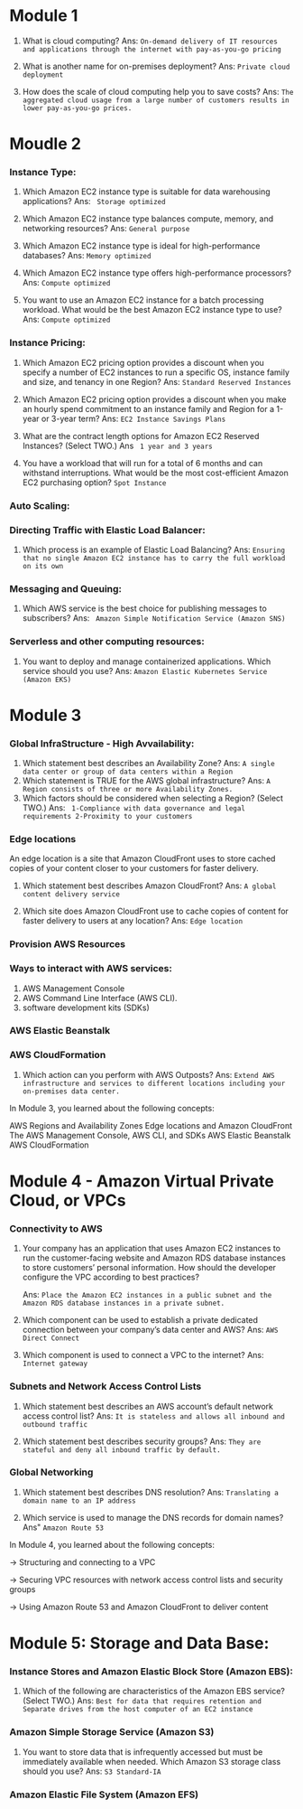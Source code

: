 
# Module 1

1. What is cloud computing?
Ans: ```On-demand delivery of IT resources and applications through the internet with pay-as-you-go pricing```

2. What is another name for on-premises deployment?
Ans: ```Private cloud deployment```

3. How does the scale of cloud computing help you to save costs?
Ans: ```The aggregated cloud usage from a large number of customers results in lower pay-as-you-go prices.```

  
# Moudle 2

### Instance Type:

1. Which Amazon EC2 instance type is suitable for data warehousing applications?
Ans: ``` Storage optimized```

2. Which Amazon EC2 instance type balances compute, memory, and networking resources?
Ans: ```General purpose```

3. Which Amazon EC2 instance type is ideal for high-performance databases?
Ans: ```Memory optimized```

4. Which Amazon EC2 instance type offers high-performance processors?
Ans: ```Compute optimized```

5. You want to use an Amazon EC2 instance for a batch processing workload. What would be the best Amazon EC2 instance type to use?
Ans: ```Compute optimized```



### Instance Pricing:

1. Which Amazon EC2 pricing option provides a discount when you specify a number of EC2 instances to run a specific OS, instance family and size, and tenancy in one Region?
Ans: ``` Standard Reserved Instances ```

2. Which Amazon EC2 pricing option provides a discount when you make an hourly spend commitment to an instance family and Region for a 1-year or 3-year term?
Ans: ``` EC2 Instance Savings Plans ```

3. What are the contract length options for Amazon EC2 Reserved Instances? (Select TWO.) Ans ``` 1 year and 3 years```

4. You have a workload that will run for a total of 6 months and can withstand interruptions. What would be the most cost-efficient Amazon EC2 purchasing option?
``` Spot Instance ```

### Auto Scaling:

### Directing Traffic  with Elastic Load Balancer:

1. Which process is an example of Elastic Load Balancing?
Ans: ```Ensuring that no single Amazon EC2 instance has to carry the full workload on its own```

### Messaging and Queuing:

1. Which AWS service is the best choice for publishing messages to subscribers?
Ans: ``` Amazon Simple Notification Service (Amazon SNS)``` 

### Serverless and other computing resources: 

1. You want to deploy and manage containerized applications. Which service should you use?
Ans: ```Amazon Elastic Kubernetes Service (Amazon EKS)```

# Module 3

### Global InfraStructure - High Avvailability:

1. Which statement best describes an Availability Zone?
Ans: ```A single data center or group of data centers within a Region```
2. Which statement is TRUE for the AWS global infrastructure?
Ans: ```A Region consists of three or more Availability Zones.```
3. Which factors should be considered when selecting a Region? (Select TWO.)
Ans: ``` 1-Compliance with data governance and legal requirements
   2-Proximity to your customers```

### Edge locations

An edge location is a site that Amazon CloudFront uses to store cached copies of your content closer to your customers for faster delivery.

1. Which statement best describes Amazon CloudFront?
Ans: ```A global content delivery service ```

2. Which site does Amazon CloudFront use to cache copies of content for faster delivery to users at any location?
Ans: ```Edge location```



### Provision AWS Resources

### Ways to interact with AWS services:
1. AWS Management Console
2.  AWS Command Line Interface (AWS CLI).
3. software development kits (SDKs)
   
### AWS Elastic Beanstalk
### AWS CloudFormation

1. Which action can you perform with AWS Outposts?
Ans: ```Extend AWS infrastructure and services to different locations including your on-premises data center.```

In Module 3, you learned about the following concepts:

AWS Regions and Availability Zones
Edge locations and Amazon CloudFront
The AWS Management Console, AWS CLI, and SDKs
AWS Elastic Beanstalk
AWS CloudFormation

# Module 4 - Amazon Virtual Private Cloud, or VPCs

### Connectivity to AWS

1. Your company has an application that uses Amazon EC2 instances to run the customer-facing website and Amazon RDS database instances to store customers’ personal information. How should the developer 
   configure the VPC according to best practices?

   Ans: ```Place the Amazon EC2 instances in a public subnet and the Amazon RDS database instances in a private subnet.```

2. Which component can be used to establish a private dedicated connection between your company’s data center and AWS?
Ans: ```AWS Direct Connect```

3. Which component is used to connect a VPC to the internet?
Ans: ```Internet gateway```

### Subnets and Network Access Control Lists 

1. Which statement best describes an AWS account’s default network access control list?
Ans: ```It is stateless and allows all inbound and outbound traffic```

2. Which statement best describes security groups?
Ans: ```They are stateful and deny all inbound traffic by default.```


   
### Global Networking

1. Which statement best describes DNS resolution?
Ans: ```Translating a domain name to an IP address```

2. Which service is used to manage the DNS records for domain names?
Ans" ```Amazon Route 53```



In Module 4, you learned about the following concepts:

-> Structuring and connecting to a VPC

-> Securing VPC resources with network access control lists and security groups

-> Using Amazon Route 53 and Amazon CloudFront to deliver content

# Module 5: Storage and Data Base:

### Instance Stores and Amazon Elastic Block Store (Amazon EBS):

1. Which of the following are characteristics of the Amazon EBS service? (Select TWO.)
Ans: ```Best for data that requires retention and
Separate drives from the host computer of an EC2 instance```

### Amazon Simple Storage Service (Amazon S3)
1. You want to store data that is infrequently accessed but must be immediately available when needed. Which Amazon S3 storage class should you use?
Ans: ```S3 Standard-IA```

### Amazon Elastic File System (Amazon EFS)

### 
